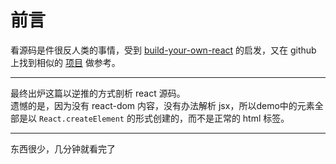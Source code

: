 # 前言

看源码是件很反人类的事情，受到 [build-your-own-react](https://pomb.us/build-your-own-react/) 的启发，又在 github 上找到相似的 [项目](https://github.com/jackiewillen/build-your-own-react) 做参考。
***
最终出炉这篇以逆推的方式剖析 react 源码。  
遗憾的是，因为没有 react-dom 内容，没有办法解析 jsx，所以demo中的元素全部是以 `React.createElement` 的形式创建的，而不是正常的 html 标签。
***
东西很少，几分钟就看完了